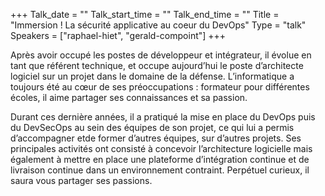 +++
Talk_date = ""
Talk_start_time = ""
Talk_end_time = ""
Title = "Immersion ! La sécurité applicative au coeur du DevOps"
Type = "talk"
Speakers = ["raphael-hiet", "gerald-compoint"]
+++

Après avoir occupé les postes de développeur et intégrateur, il évolue en tant que référent technique, et occupe aujourd’hui le poste d’architecte logiciel sur un projet dans le domaine de la défense. L’informatique a toujours été au cœur de ses préoccupations : formateur pour différentes écoles, il aime partager ses connaissances et sa passion.

Durant ces dernière années, il a pratiqué la mise en place du DevOps puis du DevSecOps au sein des équipes de son projet, ce qui lui a permis d’accompagner etde former d’autres équipes, sur d’autres projets. Ses principales activités ont consisté à concevoir l’architecture logicielle mais également à mettre en place une plateforme d’intégration continue et de livraison continue dans un environnement contraint. Perpétuel curieux, il saura vous partager ses passions.
